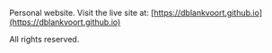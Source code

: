 Personal website. Visit the live site at: [https://dblankvoort.github.io](https://dblankvoort.github.io)

All rights reserved.
